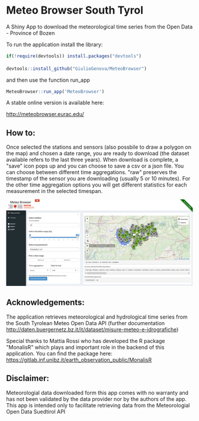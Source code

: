 Meteo Browser South Tyrol
========================


A Shiny App to download the meteorological time series from the Open Data - Province of Bozen 

To run the application install the library:

```R
if(!require(devtools)) install.packages("devtools")

devtools::install_github("GiulioGenova/MeteoBrowser")
```
and then use the function run_app

```R
MeteoBrowser::run_app('MeteoBrowser')
```

A stable online version is available here:

http://meteobrowser.eurac.edu/


How to:
-------

Once selected the stations and sensors (also possbile to draw a polygon on the map)  and chosen a date range, 
you are ready to download (the dataset available refers to the last three years).
When download is complete, a "save" icon pops up and you can choose to save a csv or a json file.
You can choose between different time aggregations. "raw" preserves the timestamp of the sensor you are
downloading (usually 5 or 10 minutes). For the other time aggregation options you will get different statistics
for each measurement in the selected timespan.

![](MeteoBrowser.png)

Acknowledgements:
-------

The application retrieves meteorological and hydrological time series from the South Tyrolean Meteo Open Data 
API (further documentation http://daten.buergernetz.bz.it/it/dataset/misure-meteo-e-idrografiche)

Special thanks to Mattia Rossi who has developed the R package "MonalisR" which plays and important role in the backend of this
application. You can find the package here:
https://gitlab.inf.unibz.it/earth_observation_public/MonalisR

Disclaimer:
-------

Meteorologial data downloaded form this app comes with no warranty and has not been validated by the data provider nor by the authors of the app.
This app is intended only to facilitate retrieving data from the Meteorologial Open Data Suedtirol API
